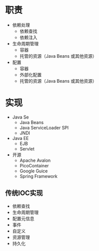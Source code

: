 # 职责

- 依赖处理
  - 依赖查找
  - 依赖注入
- 生命周期管理
  - 容器
  - 托管的资源（Java Beans 或其他资源）
- 配置
  - 容器
  - 外部化配置
  - 托管的资源（Java Beans 或其他资源）

# 实现

- Java Se
  - Java Beans
  - Java ServiceLoader SPI
  - JNDI
- Java EE 
  - EJB
  - Servlet
- 开源
  - Apache Avalon
  - PicoContainer
  - Google Guice
  - Spring Framework


## 传统IOC实现
 - 依赖查找
 - 生命周期管理
 - 配置元信息
 - 事件
 - 自定义
 - 资源管理
 - 持久化
 
 